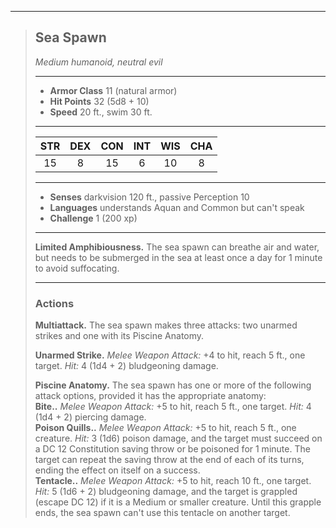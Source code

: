 ***
> ## Sea Spawn
> *Medium humanoid, neutral evil*
> 
> ***
> 
> - **Armor Class** 11 (natural armor)
> - **Hit Points** 32 (5d8 + 10)
> - **Speed** 20 ft., swim 30 ft.
> 
> ***
> 
> |STR|DEX|CON|INT|WIS|CHA|
> |:---:|:---:|:---:|:---:|:---:|:---:|
> |15|8|15|6|10|8|
> 
> ***
> 
> - **Senses** darkvision 120 ft., passive Perception 10
> - **Languages** understands Aquan and Common but can't speak
> - **Challenge** 1 (200 xp)
> 
> ***
> 
> **Limited Amphibiousness.** The sea spawn can breathe air and water, but needs to be submerged in the sea at least once a day for 1 minute to avoid suffocating.
> 
> ***
> 
> ### Actions
> **Multiattack.** The sea spawn makes three attacks: two unarmed strikes and one with its Piscine Anatomy.
> 
> **Unarmed Strike.** *Melee Weapon Attack:* +4 to hit, reach 5 ft., one target. *Hit:* 4 (1d4 + 2) bludgeoning damage.
> 
> **Piscine Anatomy.** The sea spawn has one or more of the following attack options, provided it has the appropriate anatomy:  
> **Bite..** *Melee Weapon Attack:* +5 to hit, reach 5 ft., one target. *Hit:* 4 (1d4 + 2) piercing damage.  
> **Poison Quills..** *Melee Weapon Attack:* +5 to hit, reach 5 ft., one creature. *Hit:* 3 (1d6) poison damage, and the target must succeed on a DC 12 Constitution saving throw or be poisoned for 1 minute. The target can repeat the saving throw at the end of each of its turns, ending the effect on itself on a success.  
> **Tentacle..** *Melee Weapon Attack:* +5 to hit, reach 10 ft., one target. *Hit:* 5 (1d6 + 2) bludgeoning damage, and the target is grappled (escape DC 12) if it is a Medium or smaller creature. Until this grapple ends, the sea spawn can't use this tentacle on another target.